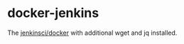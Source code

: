 # docker-jenkins

The [jenkinsci/docker](https://github.com/jenkinsci/docker) with additional wget and jq installed.
